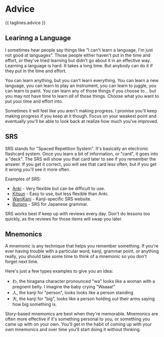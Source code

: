 
# Advice

{{ taglines.advice }}

## Learinng a Language

I sometimes hear people say things like "I can't learn a language, I'm just not
good at languages". Those people either haven't put in the time and effort, or
they've tried learning but didn't go about it in an effective way. Learning a
language is hard. It takes a long time. But anybody can do it if they put in
the time and effort.

You can learn anything, but you can't learn everything. You can learn a new
language, you can learn to play an instrument, you can learn to juggle, you can
learn to paint. You can learn any of those things if you choose to... but you
may not have time to learn _all_ of those things. Choose what you want to put
your time and effort into.

Sometimes it will feel like you aren't making progress. I promise you'll keep
making progress if you keep at it though. Focus on your weakest point and
eventually you'll be able to look back at realize how much you've improved.

## SRS

SRS stands for "Spaced Repetition System". It's basically an electronic
flashcard system. Once you learn a bit of information, or "card", it goes into
a "deck". The SRS will show you that card later to see if you remember the
answer. If you get it correct, you will see that card less often, but if you
get it wrong you'll see it more often.

Examples of SRS:
* [Anki](https://apps.ankiweb.net/) - Very flexible but can be difficult to use.
* [Kitsun](https://apps.ankiweb.net/) - Easy to use, but less flexible than Anki.
* [WaniKani](https://www.wanikani.com/) - Kanji-specific SRS website.
* [Bunpro](https://bunpro.jp/) - SRS for Japanese grammar.

SRS works best if keep up with reviews every day. Don't do lessons too quickly,
as the reviews for those items will swap you later.

## Mnemonics

A mnemonic is any technique that helps you remember something. If you're ever
having trouble with a particular word, kanji, grammar point, or anything
really, you should take some time to think of a mnemonic so you don't forget
next time.

Here's just a few types examples to give you an idea:
* わ, the hiragana character pronounced "wa" looks like a woman with a pregnent
  belly. I imagine the baby crying "Waaaa!"
* 人, the kanji for "person", looks looks like a person standing
* 大, the kanji for "big", looks like a person holding out their arms saying
  how big something is.

Story-based mnemonics are best when they're memorable. Mnemonics are often more
effective if it's something personal to you, or something you came up with on
your own. You'll get in the habit of coming up with your own mnemonics and over
time you'll start doing it without thinking.
